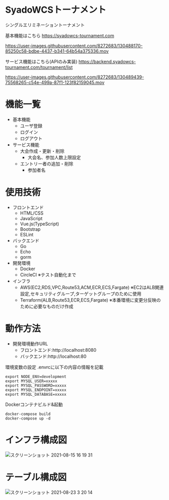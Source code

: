 # SyadoWCSトーナメント

シングルエリミネーショントーナメント

基本機能はこちら
https://syadowcs-tournament.com

https://user-images.githubusercontent.com/8272683/130488170-85250c58-bdbe-4437-b341-64b54a375336.mov

サービス機能はこちら(APIのみ実装)
https://backend.syadowcs-tournament.com/tournament/list

https://user-images.githubusercontent.com/8272683/130489439-75568265-c54e-499a-87f1-123f82159045.mov

# 機能一覧
- 基本機能
  - ユーザ登録
  - ログイン
  - ログアウト
- サービス機能
  - 大会作成・更新・削除
    - 大会名、参加人数上限設定
  - エントリー者の追加・削除
    - 参加者名

# 使用技術
- フロントエンド
  - HTML/CSS
  - JavaScript
  - Vue.js(TypeScript)
  - Bootstrap
  - ESLint
- バックエンド
  - Go
  - Echo
  - gorm
- 開発環境
  - Docker
  - CircleCI ※テスト自動化まで
- インフラ
  - AWS(EC2,RDS,VPC,Route53,ACM,ECR,ECS,Fargate) ※EC2はALB関連設定,セキュリティグループ,ターゲットグループのために使用
  - Terraform(ALB,Route53,ECR,ECS,Fargate) ※本番環境に変更分反映のために必要なものだけ作成

# 動作方法

- 開発環境動作URL
  - フロントエンド:http://localhost:8080
  - バックエンド:http://localhost:80

環境変数の設定
.envrcに以下の内容の情報を記載
```
export NODE_ENV=development
export MYSQL_USER=xxxxx
export MYSQL_PASSWORD=xxxxx
export MYSQL_ENDPOINT=xxxxx
export MYSQL_DATABASE=xxxxx
```
Dockerコンテナビルド&起動
```
docker-compose build
docker-compose up -d
```

# インフラ構成図
![スクリーンショット 2021-08-15 16 19 31](https://user-images.githubusercontent.com/8272683/129470462-4dcdb8da-9a64-433e-bc44-a7419a443ed9.png)

# テーブル構成図
![スクリーンショット 2021-08-23 3 20 14](https://user-images.githubusercontent.com/8272683/130365785-cb11fc5f-a158-4247-b850-e8954fa71cdd.png)
